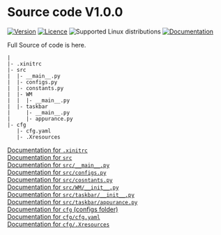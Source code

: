 # Source code **V1.0.0**


[![Version](https://img.shields.io/badge/version-V1.0.0-blue)](https://github.com/shafai-pouya/CLI-GUI/docs/V1.0.0)
[![Licence](https://img.shields.io/github/license/shafai-pouya/CLI-GUI)](https://github.com/shafai-pouya/CLI-GUI/LICENCE)
![Supported Linux distributions](https://img.shields.io/badge/Supported_Linux_distributions-Kali-blue)
[![Documentation](https://img.shields.io/badge/Documentation-8A2BE2)](https://github.com/shafai-pouya/CLI-GUI/docs/V1.0.0)



Full Source of code is here.


```
|
|- .xinitrc
|- src
|  |- __main__.py
|  |- configs.py
|  |- constants.py
|  |- WM
|  |  |- __main__.py
|  |- taskbar
|     |- __main__.py
|     |- appurance.py
|- cfg
   |- cfg.yaml
   |- .Xresources
```

[Documentation for `.xinitrc`](https://github.com/shafai-pouya/CLI-GUI/docs/V1.0.0/.xinitrc.md)<br>
[Documentation for `src`](https://github.com/shafai-pouya/CLI-GUI/docs/V1.0.0/changing-the-source-code.md)<br>
[Documentation for `src/__main__.py`](https://github.com/shafai-pouya/CLI-GUI/docs/V1.0.0/src-__main__.py.md)<br>
[Documentation for `src/configs.py`](https://github.com/shafai-pouya/CLI-GUI/docs/V1.0.0/src-configs.py.md)<br>
[Documentation for `src/cosntants.py`](https://github.com/shafai-pouya/CLI-GUI/docs/V1.0.0/src-cosntants.py.md)<br>
[Documentation for `src/WM/__init__.py`](https://github.com/shafai-pouya/CLI-GUI/docs/V1.0.0/src-WM-__init__.py.md)<br>
[Documentation for `src/taskbar/__init__.py`](https://github.com/shafai-pouya/CLI-GUI/docs/V1.0.0/src-taskbar-__init__.py.md)<br>
[Documentation for `src/taskbar/appurance.py`](https://github.com/shafai-pouya/CLI-GUI/docs/V1.0.0/src-taskbar-appurance.py.md)<br>
[Documentation for `cfg` (configs folder)](https://github.com/shafai-pouya/CLI-GUI/docs/V1.0.0/cfg.md)<br>
[Documentation for `cfg/cfg.yaml`](https://github.com/shafai-pouya/CLI-GUI/docs/V1.0.0/cfg-cfg.yaml.md)<br>
[Documentation for `cfg/.Xresources`](https://github.com/shafai-pouya/CLI-GUI/docs/V1.0.0/cfg-.Xresources.md)<br>